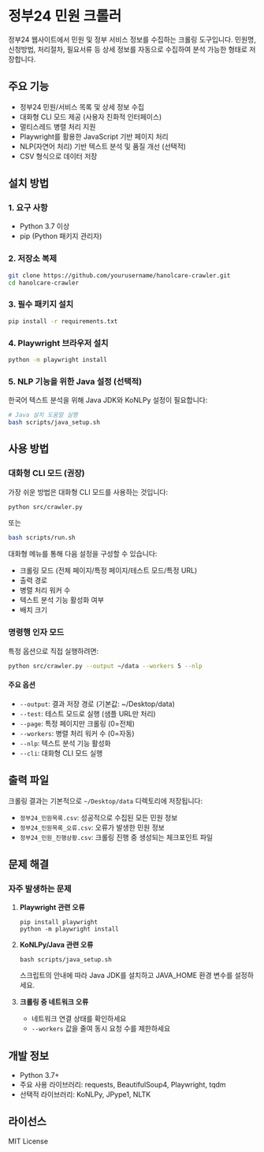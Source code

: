 # 정부24 민원 크롤러

정부24 웹사이트에서 민원 및 정부 서비스 정보를 수집하는 크롤링 도구입니다. 민원명, 신청방법, 처리절차, 필요서류 등 상세 정보를 자동으로 수집하여 분석 가능한 형태로 저장합니다.

## 주요 기능

- 정부24 민원/서비스 목록 및 상세 정보 수집
- 대화형 CLI 모드 제공 (사용자 친화적 인터페이스)
- 멀티스레드 병렬 처리 지원
- Playwright를 활용한 JavaScript 기반 페이지 처리
- NLP(자연어 처리) 기반 텍스트 분석 및 품질 개선 (선택적)
- CSV 형식으로 데이터 저장

## 설치 방법

### 1. 요구 사항

- Python 3.7 이상
- pip (Python 패키지 관리자)

### 2. 저장소 복제

```bash
git clone https://github.com/yourusername/hanolcare-crawler.git
cd hanolcare-crawler
```

### 3. 필수 패키지 설치

```bash
pip install -r requirements.txt
```

### 4. Playwright 브라우저 설치

```bash
python -m playwright install
```

### 5. NLP 기능을 위한 Java 설정 (선택적)

한국어 텍스트 분석을 위해 Java JDK와 KoNLPy 설정이 필요합니다:

```bash
# Java 설치 도움말 실행
bash scripts/java_setup.sh
```

## 사용 방법

### 대화형 CLI 모드 (권장)

가장 쉬운 방법은 대화형 CLI 모드를 사용하는 것입니다:

```bash
python src/crawler.py
```

또는

```bash
bash scripts/run.sh
```

대화형 메뉴를 통해 다음 설정을 구성할 수 있습니다:
- 크롤링 모드 (전체 페이지/특정 페이지/테스트 모드/특정 URL)
- 출력 경로
- 병렬 처리 워커 수
- 텍스트 분석 기능 활성화 여부
- 배치 크기

### 명령행 인자 모드

특정 옵션으로 직접 실행하려면:

```bash
python src/crawler.py --output ~/data --workers 5 --nlp
```

#### 주요 옵션

- `--output`: 결과 저장 경로 (기본값: ~/Desktop/data)
- `--test`: 테스트 모드로 실행 (샘플 URL만 처리)
- `--page`: 특정 페이지만 크롤링 (0=전체)
- `--workers`: 병렬 처리 워커 수 (0=자동)
- `--nlp`: 텍스트 분석 기능 활성화
- `--cli`: 대화형 CLI 모드 실행

## 출력 파일

크롤링 결과는 기본적으로 `~/Desktop/data` 디렉토리에 저장됩니다:

- `정부24_민원목록.csv`: 성공적으로 수집된 모든 민원 정보
- `정부24_민원목록_오류.csv`: 오류가 발생한 민원 정보
- `정부24_민원_진행상황.csv`: 크롤링 진행 중 생성되는 체크포인트 파일

## 문제 해결

### 자주 발생하는 문제

1. **Playwright 관련 오류**
   ```
   pip install playwright
   python -m playwright install
   ```

2. **KoNLPy/Java 관련 오류**
   ```
   bash scripts/java_setup.sh
   ```
   스크립트의 안내에 따라 Java JDK를 설치하고 JAVA_HOME 환경 변수를 설정하세요.

3. **크롤링 중 네트워크 오류**
   - 네트워크 연결 상태를 확인하세요
   - `--workers` 값을 줄여 동시 요청 수를 제한하세요

## 개발 정보

- Python 3.7+
- 주요 사용 라이브러리: requests, BeautifulSoup4, Playwright, tqdm
- 선택적 라이브러리: KoNLPy, JPype1, NLTK

## 라이선스

MIT License